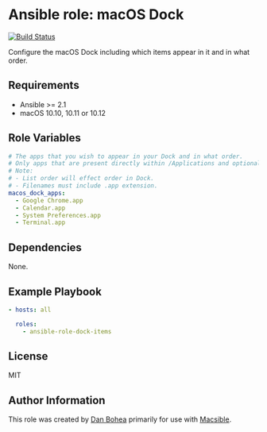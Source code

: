 # Ansible role: macOS Dock

[![Build Status](https://travis-ci.org/danbohea/ansible-role-dock-items.svg?branch=master)](https://travis-ci.org/danbohea/ansible-role-dock-items)

Configure the macOS Dock including which items appear in it and in what order.


## Requirements

- Ansible >= 2.1
- macOS 10.10, 10.11 or 10.12


## Role Variables

```yaml
# The apps that you wish to appear in your Dock and in what order.
# Only apps that are present directly within /Applications and optionally one level further down will be added (so apps located in /Applications/Utilities should work).
# Note:
# - List order will effect order in Dock.
# - Filenames must include .app extension.
macos_dock_apps:
  - Google Chrome.app
  - Calendar.app
  - System Preferences.app
  - Terminal.app
```


## Dependencies

None.


## Example Playbook

```yaml
- hosts: all

  roles:
    - ansible-role-dock-items
```


## License

MIT


## Author Information

This role was created by [Dan Bohea](http://bohea.co.uk) primarily for use with [Macsible](https://github.com/macsible/macsible).
